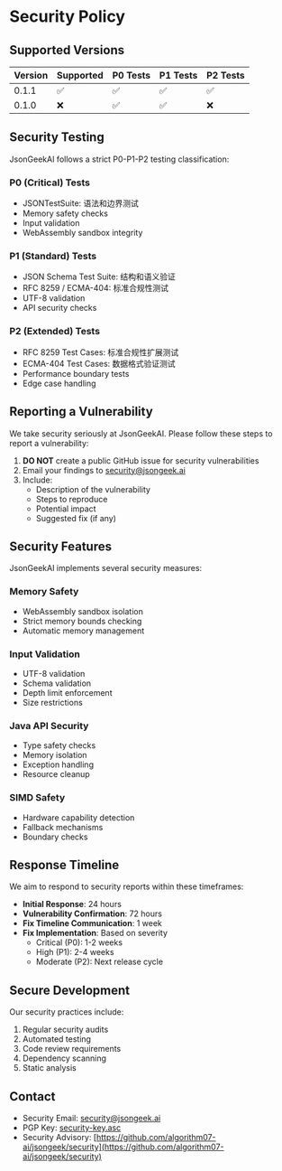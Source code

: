 # Security Policy

## Supported Versions

| Version | Supported          | P0 Tests | P1 Tests | P2 Tests |
|---------|-------------------|-----------|-----------|-----------|
| 0.1.1   | :white_check_mark: | :white_check_mark: | :white_check_mark: | :white_check_mark: |
| 0.1.0   | :x:               | :white_check_mark: | :white_check_mark: | :x: |

## Security Testing

JsonGeekAI follows a strict P0-P1-P2 testing classification:

### P0 (Critical) Tests
- JSONTestSuite: 语法和边界测试
- Memory safety checks
- Input validation
- WebAssembly sandbox integrity

### P1 (Standard) Tests
- JSON Schema Test Suite: 结构和语义验证
- RFC 8259 / ECMA-404: 标准合规性测试
- UTF-8 validation
- API security checks

### P2 (Extended) Tests
- RFC 8259 Test Cases: 标准合规性扩展测试
- ECMA-404 Test Cases: 数据格式验证测试
- Performance boundary tests
- Edge case handling

## Reporting a Vulnerability

We take security seriously at JsonGeekAI. Please follow these steps to report a vulnerability:

1. **DO NOT** create a public GitHub issue for security vulnerabilities
2. Email your findings to security@jsongeek.ai
3. Include:
   - Description of the vulnerability
   - Steps to reproduce
   - Potential impact
   - Suggested fix (if any)

## Security Features

JsonGeekAI implements several security measures:

### Memory Safety
- WebAssembly sandbox isolation
- Strict memory bounds checking
- Automatic memory management

### Input Validation
- UTF-8 validation
- Schema validation
- Depth limit enforcement
- Size restrictions

### Java API Security
- Type safety checks
- Memory isolation
- Exception handling
- Resource cleanup

### SIMD Safety
- Hardware capability detection
- Fallback mechanisms
- Boundary checks

## Response Timeline

We aim to respond to security reports within these timeframes:

- **Initial Response**: 24 hours
- **Vulnerability Confirmation**: 72 hours
- **Fix Timeline Communication**: 1 week
- **Fix Implementation**: Based on severity
  - Critical (P0): 1-2 weeks
  - High (P1): 2-4 weeks
  - Moderate (P2): Next release cycle

## Secure Development

Our security practices include:

1. Regular security audits
2. Automated testing
3. Code review requirements
4. Dependency scanning
5. Static analysis

## Contact

- Security Email: security@jsongeek.ai
- PGP Key: [security-key.asc](https://jsongeek.ai/security-key.asc)
- Security Advisory: [https://github.com/algorithm07-ai/jsongeek/security](https://github.com/algorithm07-ai/jsongeek/security)
